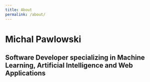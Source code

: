 ```yaml
---
title: About
permalink: /about/
---
```


# Michal Pawlowski

## Software Developer specializing in Machine Learning, Artificial Intelligence and Web Applications
